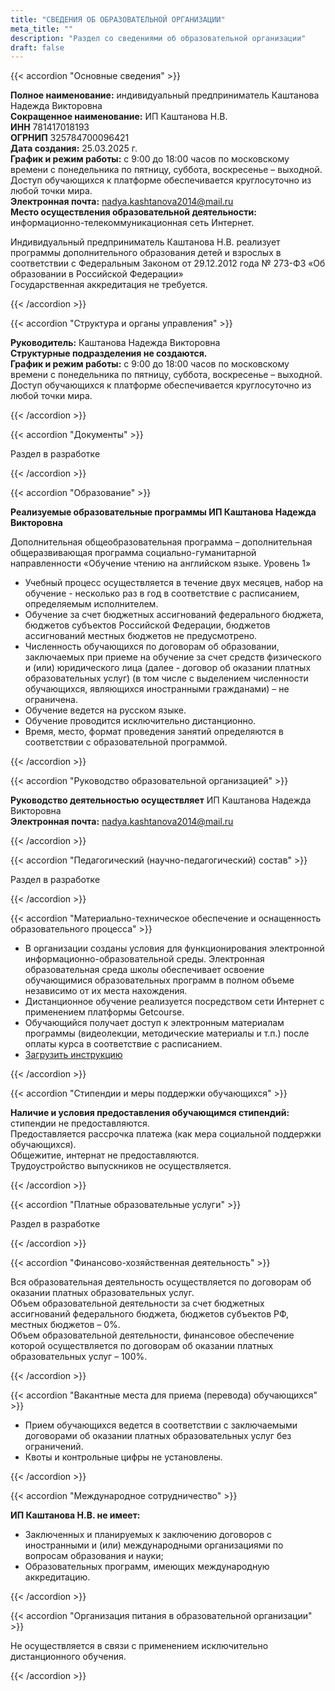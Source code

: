 ```yaml
---
title: "СВЕДЕНИЯ ОБ ОБРАЗОВАТЕЛЬНОЙ ОРГАНИЗАЦИИ"
meta_title: ""
description: "Раздел со сведениями об образовательной организации"
draft: false
---
```


{{< accordion "Основные сведения" >}}

**Полное наименование:** индивидуальный предприниматель Каштанова Надежда Викторовна  
**Сокращенное наименование:** ИП Каштанова Н.В.  
**ИНН** 781417018193  
**ОГРНИП** 325784700096421  
**Дата создания:** 25.03.2025 г.  
**График и режим работы:** с 9:00 до 18:00 часов по московскому времени с понедельника по пятницу, суббота, воскресенье – выходной. Доступ обучающихся к платформе обеспечивается круглосуточно из любой точки мира.  
**Электронная почта:** nadya.kashtanova2014@mail.ru  
**Место осуществления образовательной деятельности:** информационно-телекоммуникационная сеть Интернет.

Индивидуальный предприниматель Каштанова Н.В. реализует программы дополнительного образования детей и взрослых в соответствии с Федеральным Законом от 29.12.2012 года № 273-ФЗ «Об образовании в Российской Федерации»  
Государственная аккредитация не требуется.

{{< /accordion >}}

{{< accordion "Структура и органы управления" >}}

**Руководитель:** Каштанова Надежда Викторовна  
**Структурные подразделения не создаются.**  
**График и режим работы:** с 9:00 до 18:00 часов по московскому времени с понедельника по пятницу, суббота, воскресенье – выходной. Доступ обучающихся к платформе обеспечивается круглосуточно из любой точки мира.

{{< /accordion >}}

{{< accordion "Документы" >}}

Раздел в разработке

{{< /accordion >}}

{{< accordion "Образование" >}}

**Реализуемые образовательные программы ИП Каштанова Надежда Викторовна**

Дополнительная общеобразовательная программа – дополнительная общеразвивающая программа социально-гуманитарной направленности «Обучение чтению на английском языке. Уровень 1»

- Учебный процесс осуществляется в течение двух месяцев, набор на обучение - несколько раз в год в соответствие с расписанием, определяемым исполнителем.
- Обучение за счет бюджетных ассигнований федерального бюджета, бюджетов субъектов Российской Федерации, бюджетов ассигнований местных бюджетов не предусмотрено.
- Численность обучающихся по договорам об образовании, заключаемых при приеме на обучение за счет средств физического и (или) юридического лица (далее - договор об оказании платных образовательных услуг) (в том числе с выделением численности обучающихся, являющихся иностранными гражданами) – не ограничена.
- Обучение ведется на русском языке.
- Обучение проводится исключительно дистанционно.
- Время, место, формат проведения занятий определяются в соответствии с образовательной программой.

{{< /accordion >}}

{{< accordion "Руководство образовательной организацией" >}}

**Руководство деятельностью осуществляет** ИП Каштанова Надежда Викторовна  
**Электронная почта:** nadya.kashtanova2014@mail.ru

{{< /accordion >}}

{{< accordion "Педагогический (научно-педагогический) состав" >}}

Раздел в разработке

{{< /accordion >}}

{{< accordion "Материально-техническое обеспечение и оснащенность образовательного процесса" >}}

- В организации созданы условия для функционирования электронной информационно-образовательной среды. Электронная образовательная среда школы обеспечивает освоение обучающимися образовательных программ в полном объеме независимо от их места нахождения.
- Дистанционное обучение реализуется посредством сети Интернет с применением платформы Getcourse.
- Обучающийся получает доступ к электронным материалам программы (видеолекции, методические материалы и т.п.) после оплаты курса в соответствие с расписанием.
- [Загрузить инструкцию]()

{{< /accordion >}}

{{< accordion "Стипендии и меры поддержки обучающихся" >}}

**Наличие и условия предоставления обучающимся стипендий:** стипендии не предоставляются.  
Предоставляется рассрочка платежа (как мера социальной поддержки обучающихся).  
Общежитие, интернат не предоставляются.  
Трудоустройство выпускников не осуществляется.

{{< /accordion >}}

{{< accordion "Платные образовательные услуги" >}}

Раздел в разработке

{{< /accordion >}}

{{< accordion "Финансово-хозяйственная деятельность" >}}

Вся образовательная деятельность осуществляется по договорам об оказании платных образовательных услуг.  
Объем образовательной деятельности за счет бюджетных ассигнований федерального бюджета, бюджетов субъектов РФ, местных бюджетов – 0%.  
Объем образовательной деятельности, финансовое обеспечение которой осуществляется по договорам об оказании платных образовательных услуг – 100%.

{{< /accordion >}}

{{< accordion "Вакантные места для приема (перевода) обучающихся" >}}

- Прием обучающихся ведется в соответствии с заключаемыми договорами об оказании платных образовательных услуг без ограничений.
- Квоты и контрольные цифры не установлены.

{{< /accordion >}}

{{< accordion "Международное сотрудничество" >}}

**ИП Каштанова Н.В. не имеет:**

- Заключенных и планируемых к заключению договоров с иностранными и (или) международными организациями по вопросам образования и науки;
- Образовательных программ, имеющих международную аккредитацию.

{{< /accordion >}}

{{< accordion "Организация питания в образовательной организации" >}}

Не осуществляется в связи с применением исключительно дистанционного обучения.

{{< /accordion >}}
